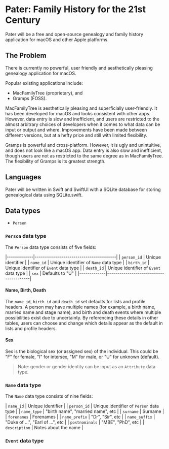 # Pater: Family History for the 21st Century

Pater will be a free and open-source genealogy and family history application for macOS and other Apple platforms.

## The Problem

There is currently no powerful, user friendly and aesthetically pleasing genealogy application for macOS.

Popular existing applications include:

* MacFamilyTree (proprietary), and
* Gramps (FOSS).

MacFamilyTree is aesthetically pleasing and superficially user-friendly. It has been developed for macOS and looks consistent with other apps. However, data entry is slow and inefficient, and users are restricted to the almost arbitrary choices of developers when it comes to what data can be input or output and where. Improvements have been made between different versions, but at a hefty price and still with limited flexibility.

Gramps is powerful and cross-platform. However, it is ugly and unintuitive, and does not look like a macOS app. Data entry is also slow and inefficient, though users are not as restricted to the same degree as in MacFamilyTree. The flexibility of Gramps is	its greatest strength.

## Languages

Pater will be written in Swift and SwiftUI with a SQLite database for storing genealogical data using SQLite.swift.

## Data types

- `Person`

### `Person` data type

The `Person` data type consists of five fields:

|-------------|----------------------------------------|
| `person_id` | Unique identifier                      |
| `name_id`   | Unique identifier of `Name` data type  |
| `birth_id`  | Unique identifier of `Event` data type |
| `death_id`  | Unique identifier of `Event` data type |
| `sex`       | Defaults to "U"                        |
|-------------|----------------------------------------|

#### Name, Birth, Death

The `name_id`, `birth_id` and `death_id` set defaults for lists and profile headers. A person may have multiple names (for example, a birth name, married name and stage name), and birth and death events where multiple possibilities exist due to uncertainty. By referencing these details in other tables, users can choose and change which details appear as the default in lists and profile headers.

#### Sex

Sex is the biological sex (or assigned sex) of the individual. This could be "F" for female, "I" for intersex, "M" for male, or "U" for unknown (default).

> Note: gender or gender identity can be input as an `Attribute` data type.

### `Name` data type

The `Name` data type consists of nine fields:

| `name_id`      | Unique identifier                       |
| `person_id`    | Unique identifier of `Person` data type |
| `name_type`    | "birth name", "married name", etc       |
| `surname`      | Surname                                 |
| `forenames`    | Forenames                               |
| `name_prefix`  | "Dr", "Sir", etc                        |
| `name_suffix`  | "Duke of ...", "Earl of ...", etc       |
| `postnominals` | "MBE", "PhD", etc                       |
| `description`  | Notes about the name                    |

### `Event` data type
